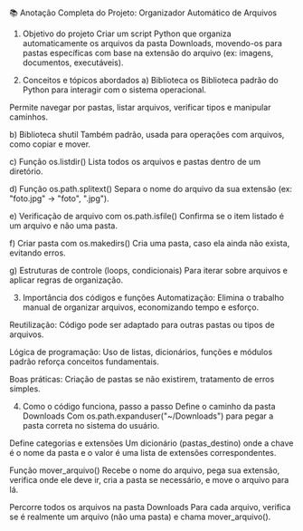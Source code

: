 📚 Anotação Completa do Projeto: Organizador Automático de Arquivos
1. Objetivo do projeto
Criar um script Python que organiza automaticamente os arquivos da pasta Downloads, movendo-os para pastas específicas com base na extensão do arquivo (ex: imagens, documentos, executáveis).

2. Conceitos e tópicos abordados
a) Biblioteca os
Biblioteca padrão do Python para interagir com o sistema operacional.

Permite navegar por pastas, listar arquivos, verificar tipos e manipular caminhos.

b) Biblioteca shutil
Também padrão, usada para operações com arquivos, como copiar e mover.

c) Função os.listdir()
Lista todos os arquivos e pastas dentro de um diretório.

d) Função os.path.splitext()
Separa o nome do arquivo da sua extensão (ex: "foto.jpg" → "foto", ".jpg").

e) Verificação de arquivo com os.path.isfile()
Confirma se o item listado é um arquivo e não uma pasta.

f) Criar pasta com os.makedirs()
Cria uma pasta, caso ela ainda não exista, evitando erros.

g) Estruturas de controle (loops, condicionais)
Para iterar sobre arquivos e aplicar regras de organização.

3. Importância dos códigos e funções
Automatização: Elimina o trabalho manual de organizar arquivos, economizando tempo e esforço.

Reutilização: Código pode ser adaptado para outras pastas ou tipos de arquivos.

Lógica de programação: Uso de listas, dicionários, funções e módulos padrão reforça conceitos fundamentais.

Boas práticas: Criação de pastas se não existirem, tratamento de erros simples.

4. Como o código funciona, passo a passo
Define o caminho da pasta Downloads
Com os.path.expanduser("~/Downloads") para pegar a pasta correta no sistema do usuário.

Define categorias e extensões
Um dicionário (pastas_destino) onde a chave é o nome da pasta e o valor é uma lista de extensões correspondentes.

Função mover_arquivo()
Recebe o nome do arquivo, pega sua extensão, verifica onde ele deve ir, cria a pasta se necessário, e move o arquivo para lá.

Percorre todos os arquivos na pasta Downloads
Para cada arquivo, verifica se é realmente um arquivo (não uma pasta) e chama mover_arquivo().
